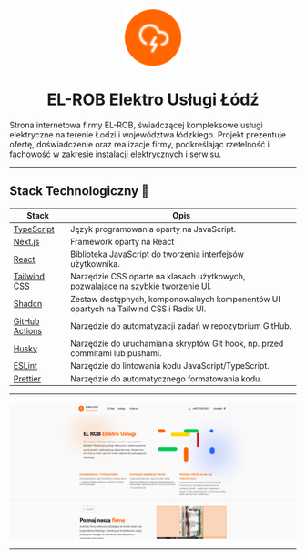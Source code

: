 <p align="center">
  <img width="100" src="./public/logo.svg" alt="elrob-elektro logo">
</p>
<h1 align="center">EL-ROB Elektro Usługi Łódź</h1>

<p>
  Strona internetowa firmy EL-ROB, świadczącej kompleksowe usługi elektryczne na terenie Łodzi i województwa łódzkiego. Projekt prezentuje ofertę, doświadczenie oraz realizacje  firmy, podkreślając rzetelność i fachowość w zakresie instalacji elektrycznych i serwisu.
</p>

---

<h2>Stack Technologiczny 🧰</h2>

| Stack                                   | Opis                                                                                   |
|----------------------------------------|----------------------------------------------------------------------------------------|
| [TypeScript](https://www.typescriptlang.org/) | Język programowania oparty na JavaScript.              |
| [Next.js](https://nextjs.org/)         | Framework oparty na React |
| [React](https://reactjs.org/)          | Biblioteka JavaScript do tworzenia interfejsów użytkownika.                           |
| [Tailwind CSS](https://tailwindcss.com/)| Narzędzie CSS oparte na klasach użytkowych, pozwalające na szybkie tworzenie UI.     |
| [Shadcn](https://ui.shadcn.com/)       | Zestaw dostępnych, komponowalnych komponentów UI opartych na Tailwind CSS i Radix UI. |
| [GitHub Actions](https://github.com/features/actions) | Narzędzie do automatyzacji zadań w repozytorium GitHub.                          |
| [Husky](https://typicode.github.io/husky/)| Narzędzie do uruchamiania skryptów Git hook, np. przed commitami lub pushami.         |
| [ESLint](https://eslint.org/)          | Narzędzie do lintowania kodu JavaScript/TypeScript.                         |
| [Prettier](https://prettier.io/)       | Narzędzie do automatycznego formatowania kodu.               |

--- 

<img width="1000" src="./public/strona.png" alt="elrob-elektro strona">

--- 

